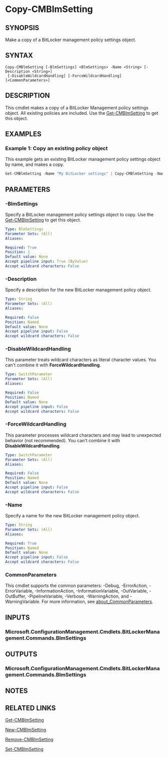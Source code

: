 ﻿---
external help file: AdminUI.PS.EP.dll-Help.xml
Module Name: ConfigurationManager
ms.date: 08/20/2020
online version:
schema: 2.0.0
---

# Copy-CMBlmSetting

## SYNOPSIS

Make a copy of a BitLocker management policy settings object.

## SYNTAX

```
Copy-CMBlmSetting [-BlmSettings] <BlmSettings> -Name <String> [-Description <String>]
 [-DisableWildcardHandling] [-ForceWildcardHandling] [<CommonParameters>]
```

## DESCRIPTION

This cmdlet makes a copy of a BitLocker Management policy settings object. All existing policies are included. Use the [Get-CMBlmSetting](Get-CMBlmSetting.md) to get this object.

## EXAMPLES

### Example 1: Copy an existing policy object

This example gets an existing BitLocker management policy settings object by name, and makes a copy.

```powershell
Get-CMBlmSetting -Name "My BitLocker settings" | Copy-CMBlmSetting -Name "New BitLocker settings"
```

## PARAMETERS

### -BlmSettings

Specify a BitLocker management policy settings object to copy. Use the [Get-CMBlmSetting](Get-CMBlmSetting.md) to get this object.

```yaml
Type: BlmSettings
Parameter Sets: (All)
Aliases:

Required: True
Position: 1
Default value: None
Accept pipeline input: True (ByValue)
Accept wildcard characters: False
```

### -Description

Specify a description for the new BitLocker management policy object.

```yaml
Type: String
Parameter Sets: (All)
Aliases:

Required: False
Position: Named
Default value: None
Accept pipeline input: False
Accept wildcard characters: False
```

### -DisableWildcardHandling

This parameter treats wildcard characters as literal character values. You can't combine it with **ForceWildcardHandling**.

```yaml
Type: SwitchParameter
Parameter Sets: (All)
Aliases:

Required: False
Position: Named
Default value: None
Accept pipeline input: False
Accept wildcard characters: False
```

### -ForceWildcardHandling

This parameter processes wildcard characters and may lead to unexpected behavior (not recommended). You can't combine it with **DisableWildcardHandling**.

```yaml
Type: SwitchParameter
Parameter Sets: (All)
Aliases:

Required: False
Position: Named
Default value: None
Accept pipeline input: False
Accept wildcard characters: False
```

### -Name

Specify a name for the new BitLocker management policy object.

```yaml
Type: String
Parameter Sets: (All)
Aliases:

Required: True
Position: Named
Default value: None
Accept pipeline input: False
Accept wildcard characters: False
```

### CommonParameters
This cmdlet supports the common parameters: -Debug, -ErrorAction, -ErrorVariable, -InformationAction, -InformationVariable, -OutVariable, -OutBuffer, -PipelineVariable, -Verbose, -WarningAction, and -WarningVariable. For more information, see [about_CommonParameters](http://go.microsoft.com/fwlink/?LinkID=113216).

## INPUTS

### Microsoft.ConfigurationManagement.Cmdlets.BitLockerManagement.Commands.BlmSettings

## OUTPUTS

### Microsoft.ConfigurationManagement.Cmdlets.BitLockerManagement.Commands.BlmSettings

## NOTES

## RELATED LINKS

[Get-CMBlmSetting](Get-CMBlmSetting.md)

[New-CMBlmSetting](New-CMBlmSetting.md)

[Remove-CMBlmSetting](Remove-CMBlmSetting.md)

[Set-CMBlmSetting](Set-CMBlmSetting.md)
